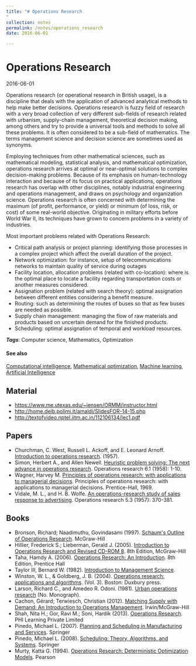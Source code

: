 ```yaml
---
title: "# Operations Research
"
collection: notes
permalink: /notes/operations_research
date: 2016-06-01

---
```


# Operations Research

2016-06-01

Operations research (or operational research in British usage), is a discipline that deals with the application of advanced analytical methods to help make better decisions. Operations research is fuzzy field of research with a very broad collection of very different sub-fields of research related with urbanism, supply-chain management, theoretical decision making, among others and try to provide a universal tools and methods to solve all these problems. It is often considered to be a sub-field of mathematics. The terms management science and decision science are sometimes used as synonyms.

Employing techniques from other mathematical sciences, such as mathematical modeling, statistical analysis, and mathematical optimization, operations research arrives at optimal or near-optimal solutions to complex decision-making problems. Because of its emphasis on human-technology interaction and because of its focus on practical applications, operations research has overlap with other disciplines, notably industrial engineering and operations management, and draws on psychology and organization science. Operations research is often concerned with determining the maximum (of profit, performance, or yield) or minimum (of loss, risk, or cost) of some real-world objective. Originating in military efforts before World War II, its techniques have grown to concern problems in a variety of industries.

Most important problems related with Operations Research:
* Critical path analysis or project planning: identifying those processes in a complex project which affect the overall duration of the project.
* Network optimization: for instance, setup of telecommunications networks to maintain quality of service during outages
* Facility location, allocation problems (related with co-location): where is the optimal place to locate a facility regarding transportation costs or another measures considered.
* Assignation problem (related with search theory): optimal assignation between different entities considering a benefit measure.
* Routing: such as determining the routes of buses so that as few buses are needed as possible.
* Supply chain management: managing the flow of raw materials and products based on uncertain demand for the finished products.
* Scheduling: optimal assignation of temporal and workload resources.

***Tags***: Computer science, Mathematics, Optimization

#### See also
[Computational intelligence](/notes/computational_intelligence), [Mathematical optimization](/notes/mathematical_optimization), [Machine learning](/notes/machine_learning), [Artificial Intelligence](/notes/artificial_intelligence)

## Material
* https://www.me.utexas.edu/~jensen/ORMM/instructor.html
* http://home.deib.polimi.it/amaldi/SlidesFOR-14-15.php
* http://textofvideo.nptel.iitm.ac.in/112106134/lec1.pdf

## Papers
* Churchman, C. West, Russell L. Ackoff, and E. Leonard Arnoff. [Introduction to operations research](http://psycnet.apa.org/psycinfo/1957-05210-000). (1957).
* Simon, Herbert A., and Allen Newell. [Heuristic problem solving: The next advance in operations research](https://www.u-picardie.fr/~furst/docs/Newell_Simon_Heuristic_Problem_Solving_1958.pdf). Operations research 6.1 (1958): 1-10.
* Wagner, Harvey M. [Principles of operations research: with applications to managerial decisions](). Principles of operations research: with applications to managerial decisions. Prentice-Hall, 1969.
* Vidale, M. L., and H. B. Wolfe. [An operations-research study of sales response to advertising](http://pubsonline.informs.org/doi/abs/10.1287/opre.5.3.370). Operations research 5.3 (1957): 370-381.

## Books
* Bronson, Richard; Naadimuthu, Govindasami (1997). [Schaum's Outline of Operations Research](https://www.goodreads.com/book/show/606387.Schaum_s_Outline_of_Operations_Research). McGraw-Hill
* Hillier, Frederick S.; Lieberman, Gerald J. (2005). [Introduction to Operations Research and Revised CD-ROM 8](https://www.goodreads.com/book/show/1441120.Introduction_to_Operations_Research_with_Revised_CD_ROM_). 8th Edition, McGraw-Hill
* Taha, Hamdy A. (2006). [Operations Research: An Introduction](https://www.goodreads.com/book/show/657171.Operations_Research). 8th Edition, Prentice Hall
* Taylor III, Bernard W. (1982). [Introduction to Management Science](https://www.goodreads.com/book/show/1569672.Introduction_to_Management_Science).
* Winston, W. L., & Goldberg, J. B. (2004). [Operations research: applications and algorithms](https://www.goodreads.com/book/show/1370616.Operations_Research). (Vol. 3). Boston: Duxbury press.
* Larson, Richard C., and Amedeo R. Odoni.  (1981). [Urban operations research](https://www.goodreads.com/book/show/2782187-urban-operations-research) (No. Monograph).
* Cachon, Gérard; Terwiesch, Christian  (2012). [Matching Supply with Demand: An Introduction to Operations Management](https://www.goodreads.com/book/show/12403139-matching-supply-with-demand). Irwin/McGraw-Hill
* Shah, Nita H.; Gor, Ravi M.; Soni, Hardik (2013). [Operations Research](https://www.goodreads.com/book/show/21334474-operations-research). PHI Learning Private Limited
* Pinedo, Michael L. (2007). [Planning and Scheduling in Manufacturing and Services](https://www.goodreads.com/book/show/3253038-planning-and-scheduling-in-manufacturing-and-services-with-cdrom). Springer
* Pinedo, Michael L. (2008). [Scheduling: Theory, Algorithms, and Systems](https://www.goodreads.com/book/show/7364862-scheduling). Springer
* Murty, Katta G. (1994). [Operations Research: Deterministic Optimization Models](https://www.goodreads.com/book/show/3091993-operations-research). Pearson


